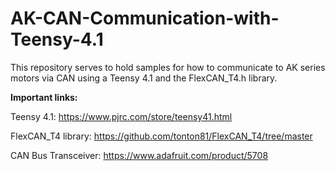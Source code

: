# AK-CAN-Communication-with-Teensy-4.1
This repository serves to hold samples for how to communicate to AK series motors via CAN using a Teensy 4.1 and the FlexCAN_T4.h library.

**Important links:**

Teensy 4.1: https://www.pjrc.com/store/teensy41.html

FlexCAN_T4 library: https://github.com/tonton81/FlexCAN_T4/tree/master

CAN Bus Transceiver: https://www.adafruit.com/product/5708
